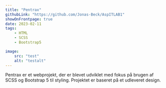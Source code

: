 ```yaml
---
title: "Pentrax"
githubLink: "https://github.com/Jonas-Beck/AspITLAB1"
showOnFrontpage: true
date: 2023-02-11
tags:
    - HTML
    - SCSS
    - Bootstrap5

image:
    src: "test"
    alt: "testalt"
---
```


Pentrax er et webprojekt, der er blevet udviklet med fokus på brugen af SCSS og Bootstrap 5 til styling. Projektet er baseret på et udleveret design.

